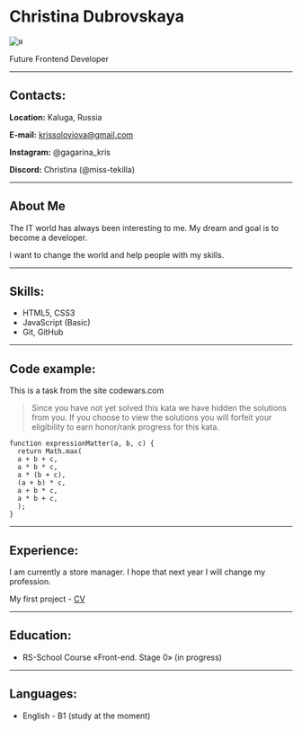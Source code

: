 # Christina Dubrovskaya
![я](https://github.com/Miss-Tekilla/rsschool-cv/assets/118567116/05d47e68-9022-4461-a1b8-be5a7d515010)

Future Frontend Developer
<hr />

## Сontacts:

**Location:** Kaluga, Russia

**E-mail:** krissoloviova@gmail.com

**Instagram:** @gagarina_kris

**Discord:** Christina (@miss-tekilla)
<hr />

## About Me

The IT world has always been interesting to me. My dream and goal is to become a developer. 

I want to change the world and help people with my skills.
<hr />

## Skills:

- HTML5, CSS3
- JavaScript (Basic)
- Git, GitHub
<hr />

## Code example:

This is a task from the site codewars.com 

> Since you have not yet solved this kata we have hidden the solutions from you. If you choose to view the solutions you will forfeit your eligibility to earn honor/rank progress for this kata.

```
function expressionMatter(a, b, c) {
  return Math.max(
  a + b + c,
  a * b * c,
  a * (b + c),
  (a + b) * c,
  a + b * c,
  a * b + c,
  );
}
```
<hr />

## Experience:

I am currently a store manager. 
I hope that next year I will change my profession.

My first project - [CV](https://Miss-Tekilla.github.io/rsschool-cv/cv"CV.md")
<hr />

## Education:

- RS-School Course «Front-end. Stage 0» (in progress)
<hr />

## Languages:

- English - B1 (study at the moment)
